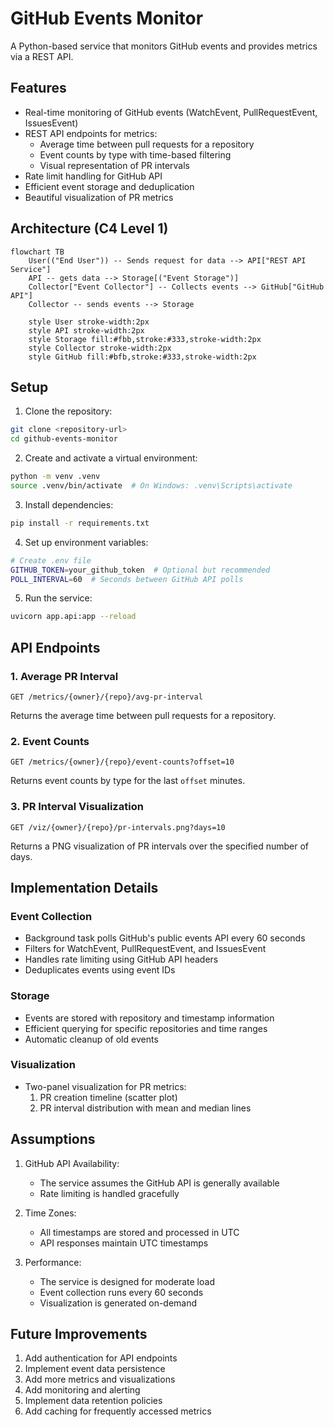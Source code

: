 # GitHub Events Monitor

A Python-based service that monitors GitHub events and provides metrics via a REST API.

## Features

- Real-time monitoring of GitHub events (WatchEvent, PullRequestEvent, IssuesEvent)
- REST API endpoints for metrics:
  - Average time between pull requests for a repository
  - Event counts by type with time-based filtering
  - Visual representation of PR intervals
- Rate limit handling for GitHub API
- Efficient event storage and deduplication
- Beautiful visualization of PR metrics

## Architecture (C4 Level 1)

```mermaid
flowchart TB
    User(("End User")) -- Sends request for data --> API["REST API Service"]
    API -- gets data --> Storage[("Event Storage")]
    Collector["Event Collector"] -- Collects events --> GitHub["GitHub API"]
    Collector -- sends events --> Storage

    style User stroke-width:2px
    style API stroke-width:2px
    style Storage fill:#fbb,stroke:#333,stroke-width:2px
    style Collector stroke-width:2px
    style GitHub fill:#bfb,stroke:#333,stroke-width:2px
```

## Setup

1. Clone the repository:
```bash
git clone <repository-url>
cd github-events-monitor
```

2. Create and activate a virtual environment:
```bash
python -m venv .venv
source .venv/bin/activate  # On Windows: .venv\Scripts\activate
```

3. Install dependencies:
```bash
pip install -r requirements.txt
```

4. Set up environment variables:
```bash
# Create .env file
GITHUB_TOKEN=your_github_token  # Optional but recommended
POLL_INTERVAL=60  # Seconds between GitHub API polls
```

5. Run the service:
```bash
uvicorn app.api:app --reload
```

## API Endpoints

### 1. Average PR Interval
```
GET /metrics/{owner}/{repo}/avg-pr-interval
```
Returns the average time between pull requests for a repository.

### 2. Event Counts
```
GET /metrics/{owner}/{repo}/event-counts?offset=10
```
Returns event counts by type for the last `offset` minutes.

### 3. PR Interval Visualization
```
GET /viz/{owner}/{repo}/pr-intervals.png?days=10
```
Returns a PNG visualization of PR intervals over the specified number of days.

## Implementation Details

### Event Collection
- Background task polls GitHub's public events API every 60 seconds
- Filters for WatchEvent, PullRequestEvent, and IssuesEvent
- Handles rate limiting using GitHub API headers
- Deduplicates events using event IDs

### Storage
- Events are stored with repository and timestamp information
- Efficient querying for specific repositories and time ranges
- Automatic cleanup of old events

### Visualization
- Two-panel visualization for PR metrics:
  1. PR creation timeline (scatter plot)
  2. PR interval distribution with mean and median lines


## Assumptions

1. GitHub API Availability:
   - The service assumes the GitHub API is generally available
   - Rate limiting is handled gracefully


3. Time Zones:
   - All timestamps are stored and processed in UTC
   - API responses maintain UTC timestamps

4. Performance:
   - The service is designed for moderate load
   - Event collection runs every 60 seconds
   - Visualization is generated on-demand

## Future Improvements

1. Add authentication for API endpoints
2. Implement event data persistence
3. Add more metrics and visualizations
4. Add monitoring and alerting
5. Implement data retention policies
6. Add caching for frequently accessed metrics